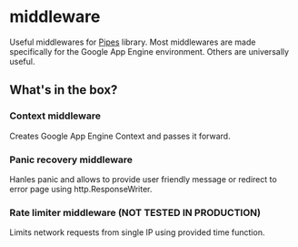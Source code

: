 # middleware
Useful middlewares for [Pipes](https://github.com/v3nom/pipes) library. Most middlewares are made specifically for the Google App Engine environment. Others are universally useful.

## What's in the box?

### Context middleware
Creates Google App Engine Context and passes it forward.

### Panic recovery middleware
Hanles panic and allows to provide user friendly message or redirect to error page using http.ResponseWriter.

### Rate limiter middleware (NOT TESTED IN PRODUCTION)
Limits network requests from single IP using provided time function. 
